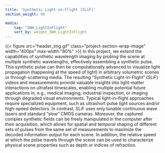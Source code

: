 ```yaml
---
title: 'Synthetic Light-in-Flight (SLiF)'
section_weight: 90

media:
    tag: "SWH_LightInFlight"
    sort_by: weight_SWH_LightInFlight
---
```

{{< figure src="header_img.gif" class="project-section-wrap-image" width="400px" max-width:"80%" >}}
In this project, we extend the capabilities of synthetic wavelength imaging by probing the scene at multiple synthetic wavelengths, effectively assembling a synthetic pulse. This synthetic pulse can then be computationally advanced to visualize light propagation (happening at the speed of light) in arbitrary volumetric scenes or through scattering media. The resulting “Synthetic Light-in-Flight” (SLiF) videos and measurements provide valuable insights into light-matter interactions on ultrafast timescales, enabling multiple potential future applications in, e.g., medical imaging, industrial inspection, or imaging through degraded visual environments. Typical light-in-flight approaches require specialized equipment, such as ultrashort pulse light sources and/or high-speed detectors. In contrast, SLiF uses only tunable continuous wave lasers and standard “slow” CMOS cameras. Moreover, the captured complex synthetic fields can be freely manipulated in the computer after their acquisition, which allows for spatial and temporal shaping of different sets of pulses from the same set of measurements to maximize the decoded information output for each scene. In addition, the relative speed at which the pulse travels through the scene can be used to characterize physical scene properties such as depth or indices of refraction. 